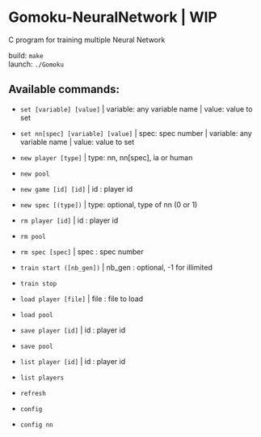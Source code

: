 # Gomoku-NeuralNetwork | WIP
C program for training multiple Neural Network

build: `make`  
launch: `./Gomoku`


## Available commands:

- `set [variable] [value]` | variable: any variable name   |   value: value to set

- `set nn[spec] [variable] [value]` | spec: spec number | variable: any variable name   |   value: value to set
    
- `new player [type]` | type: nn, nn[spec], ia or human
      
- `new pool`

- `new game [id] [id]` | id : player id 

- `new spec [(type])` | type: optional, type of nn (0 or 1)

- `rm player [id]` | id : player id

- `rm pool`

- `rm spec [spec]` | spec : spec number

- `train start ([nb_gen])` | nb_gen : optional, -1 for illimited

- `train stop`

- `load player [file]` | file : file to load

- `load pool`

- `save player [id]` | id : player id 

- `save pool`

- `list player [id]` | id : player id

- `list players`

- `refresh`

- `config`

- `config nn`
